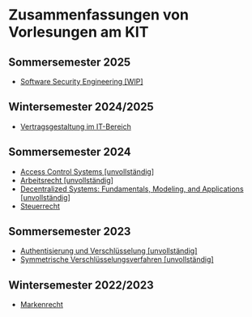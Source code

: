 # Zusammenfassungen von Vorlesungen am KIT

## Sommersemester 2025

- [Software Security Engineering [WIP]](./pdfs/SoftwareSecurityEngineering.pdf)

## Wintersemester 2024/2025

- [Vertragsgestaltung im IT-Bereich](./pdfs/VertragsgestaltungImITBereich.pdf)

## Sommersemester 2024

- [Access Control Systems [unvollständig]](./pdfs/AccessControlSystems.pdf)
- [Arbeitsrecht [unvollständig]](./pdfs/Arbeitsrecht.pdf)
- [Decentralized Systems: Fundamentals, Modeling, and Applications [unvollständig]](./pdfs/DecentralizedSystems.pdf)
- [Steuerrecht](./pdfs/Steuerrecht.pdf)

## Sommersemester 2023

- [Authentisierung und Verschlüsselung [unvollständig]](./pdfs/AuthentisierungUndVerschluesselung.pdf)
- [Symmetrische Verschlüsselungsverfahren [unvollständig]](./pdfs/SymmetrischeVerschluesselungsverfahren.pdf)

## Wintersemester 2022/2023

- [Markenrecht](./pdfs/Markenrecht.pdf)
